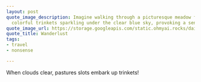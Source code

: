 ```yaml
---
layout: post
quote_image_description: Imagine walking through a picturesque meadow filled with
  colorful trinkets sparkling under the clear blue sky, provoking a sense of wanderlust.
quote_image_url: https://storage.googleapis.com/static.ohmyai.rocks/daily/2024-01-27.jpg
quote_title: Wanderlust
tags:
- travel
- nonsense

---
```


When clouds clear, pastures slots embark up trinkets!